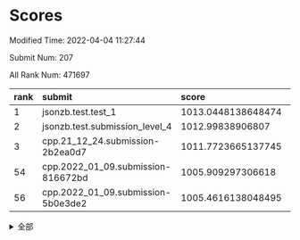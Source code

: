 # Scores

Modified Time: 2022-04-04 11:27:44

Submit Num: 207

All Rank Num: 471697

| rank |               submit               |       score        |       sigma        | pk_num |
| :--- | :--------------------------------- | :----------------- | :----------------- | :----- |
| 1    | jsonzb.test.test_1                 | 1013.0448138648474 | 0.8094573479607634 | 9115   |
| 2    | jsonzb.test.submission_level_4     | 1012.99838906807   | 0.8011843223870364 | 9117   |
| 3    | cpp.21_12_24.submission-2b2ea0d7   | 1011.7723665137745 | 0.7963431839454144 | 9116   |
| 54   | cpp.2022_01_09.submission-816672bd | 1005.909297306618  | 0.7124994956050469 | 9115   |
| 56   | cpp.2022_01_09.submission-5b0e3de2 | 1005.4616138048495 | 0.7112559580177271 | 9114   |


<details>
<summary>全部</summary>

| rank |                 submit                 |       score        |       sigma        | pk_num |
| :--- | :------------------------------------- | :----------------- | :----------------- | :----- |
| 1    | jsonzb.test.test_1                     | 1013.0448138648474 | 0.8094573479607634 | 9115   |
| 2    | jsonzb.test.submission_level_4         | 1012.99838906807   | 0.8011843223870364 | 9117   |
| 3    | cpp.21_12_24.submission-2b2ea0d7       | 1011.7723665137745 | 0.7963431839454144 | 9116   |
| 4    | gobigger.level_3.submission_level_3_21 | 1011.7461981535879 | 0.750674980973876  | 9117   |
| 5    | gobigger.level_3.submission_level_3_26 | 1011.6413386672876 | 0.8025963522610371 | 9112   |
| 6    | gobigger.level_3.submission_level_3_7  | 1011.3077530574672 | 0.7755896921639986 | 9113   |
| 7    | gobigger.level_3.submission_level_3_1  | 1011.0284865059109 | 0.7809600822353041 | 9119   |
| 8    | gobigger.level_3.submission_level_3_45 | 1010.9096644011476 | 0.7591260019954716 | 9114   |
| 9    | gobigger.level_3.submission_level_3_43 | 1010.8338164733941 | 0.7760777085498556 | 9113   |
| 10   | gobigger.level_3.submission_level_3_5  | 1010.8098283452555 | 0.7929366614739974 | 9113   |
| 11   | gobigger.level_3.submission_level_3_25 | 1010.7696958602271 | 0.7881977784402994 | 9114   |
| 12   | gobigger.level_3.submission_level_3_13 | 1010.6894998104705 | 0.7688228980731437 | 9113   |
| 13   | gobigger.level_3.submission_level_3_31 | 1010.6488361527706 | 0.7626098610595969 | 9113   |
| 14   | gobigger.level_3.submission_level_3_23 | 1010.4399645517236 | 0.7611256391818225 | 9116   |
| 15   | gobigger.level_3.submission_level_3_39 | 1010.4015353892232 | 0.7520567411810023 | 9118   |
| 16   | gobigger.level_3.submission_level_3_17 | 1010.2797512359347 | 0.7462566570838345 | 9109   |
| 17   | gobigger.level_3.submission_level_3_48 | 1010.2730452905387 | 0.7442236576027899 | 9117   |
| 18   | gobigger.level_3.submission_level_3_14 | 1010.2450921177116 | 0.7551553022124718 | 9113   |
| 19   | gobigger.level_3.submission_level_3_35 | 1010.115233899919  | 0.7364386345663079 | 9121   |
| 20   | gobigger.level_3.submission_level_3_30 | 1010.113071025474  | 0.7708626467802497 | 9117   |
| 21   | gobigger.level_3.submission_level_3_18 | 1010.0442780536872 | 0.7645495751344857 | 9113   |
| 22   | gobigger.level_3.submission_level_3_2  | 1010.0078599025466 | 0.7751968130312402 | 9121   |
| 23   | gobigger.level_3.submission_level_3_33 | 1009.971299545957  | 0.7478777266200709 | 9118   |
| 24   | gobigger.level_3.submission_level_3_12 | 1009.9712556667387 | 0.7537037970037236 | 9119   |
| 25   | gobigger.level_3.submission_level_3_49 | 1009.9389382393937 | 0.7525786013820175 | 9117   |
| 26   | gobigger.level_3.submission_level_3_38 | 1009.828066112284  | 0.7505315686506046 | 9113   |
| 27   | gobigger.level_3.submission_level_3_36 | 1009.7958419727053 | 0.7541619387232241 | 9119   |
| 28   | gobigger.level_3.submission_level_3_3  | 1009.7691368243521 | 0.7569586215475093 | 9120   |
| 29   | gobigger.level_3.submission_level_3_40 | 1009.7443696797534 | 0.7373513194569034 | 9115   |
| 30   | gobigger.level_3.submission_level_3_42 | 1009.7213930580874 | 0.7542949820149782 | 9120   |
| 31   | gobigger.level_3.submission_level_3_22 | 1009.7147205714547 | 0.7732690261350136 | 9109   |
| 32   | gobigger.level_3.submission_level_3_0  | 1009.6928213718555 | 0.7565508303980852 | 9111   |
| 33   | gobigger.level_3.submission_level_3_24 | 1009.6921962096784 | 0.7721069143861575 | 9118   |
| 34   | gobigger.level_3.submission_level_3_11 | 1009.6606990754163 | 0.776786010560534  | 9118   |
| 35   | gobigger.level_3.submission_level_3_44 | 1009.6272745665866 | 0.7542986316474366 | 9113   |
| 36   | gobigger.level_3.submission_level_3_9  | 1009.5835099855901 | 0.7565280101418852 | 9118   |
| 37   | gobigger.level_3.submission_level_3_16 | 1009.5826445968956 | 0.741418999292176  | 9120   |
| 38   | gobigger.level_3.submission_level_3_15 | 1009.5248251515452 | 0.775985935789014  | 9108   |
| 39   | gobigger.level_3.submission_level_3_32 | 1009.5064533635993 | 0.7751791610375275 | 9121   |
| 40   | gobigger.level_3.submission_level_3_47 | 1009.4741957733028 | 0.7521858156201314 | 9117   |
| 41   | gobigger.level_3.submission_level_3_4  | 1009.3386880278102 | 0.7462981336747089 | 9114   |
| 42   | gobigger.level_3.submission_level_3_27 | 1009.3067877107657 | 0.7329020650108901 | 9110   |
| 43   | gobigger.level_3.submission_level_3_6  | 1009.275443320295  | 0.7531106237664839 | 9115   |
| 44   | gobigger.level_3.submission_level_3_28 | 1009.2619909673414 | 0.7504261914401863 | 9115   |
| 45   | gobigger.level_3.submission_level_3_37 | 1009.1160339241962 | 0.7323929824261296 | 9118   |
| 46   | gobigger.level_3.submission_level_3_29 | 1009.0215372590857 | 0.7393502798588418 | 9112   |
| 47   | gobigger.level_3.submission_level_3_10 | 1008.9132988186872 | 0.7398817335029398 | 9119   |
| 48   | gobigger.level_3.submission_level_3_20 | 1008.9005843953552 | 0.7465018070226339 | 9117   |
| 49   | gobigger.level_3.submission_level_3_41 | 1008.8656358073375 | 0.7322634802926486 | 9115   |
| 50   | gobigger.level_3.submission_level_3_19 | 1008.7901361185578 | 0.7503568336931541 | 9118   |
| 51   | gobigger.level_3.submission_level_3_8  | 1008.6965203083483 | 0.7463403267576976 | 9117   |
| 52   | gobigger.level_3.submission_level_3_46 | 1008.6766364614891 | 0.7509898471941955 | 9115   |
| 53   | gobigger.level_3.submission_level_3_34 | 1008.4452530188174 | 0.7365750353968772 | 9117   |
| 54   | cpp.2022_01_09.submission-816672bd     | 1005.909297306618  | 0.7124994956050469 | 9115   |
| 55   | gobigger.level_1.submission_level_1_11 | 1005.6467449841184 | 0.7382178986350291 | 9120   |
| 56   | cpp.2022_01_09.submission-5b0e3de2     | 1005.4616138048495 | 0.7112559580177271 | 9114   |
| 57   | gobigger.level_1.submission_level_1_46 | 1005.2229632154068 | 0.7096323127423529 | 9117   |
| 58   | gobigger.level_1.submission_level_1_42 | 1004.7914639533852 | 0.7184669905897072 | 9115   |
| 59   | gobigger.level_1.submission_level_1_31 | 1004.5185493443763 | 0.7187889375112926 | 9114   |
| 60   | gobigger.level_1.submission_level_1_35 | 1004.2671479003594 | 0.7258702529391853 | 9116   |
| 61   | gobigger.level_1.submission_level_1_15 | 1004.208992532817  | 0.7090512672085251 | 9116   |
| 62   | gobigger.level_1.submission_level_1_4  | 1004.2017693651223 | 0.7168445667534856 | 9114   |
| 63   | gobigger.level_1.submission_level_1_26 | 1004.1912634882694 | 0.723284125280122  | 9119   |
| 64   | gobigger.level_1.submission_level_1_43 | 1004.169454642947  | 0.7207139847227682 | 9113   |
| 65   | gobigger.level_1.submission_level_1_22 | 1004.0255970630835 | 0.72518965055093   | 9115   |
| 66   | gobigger.level_1.submission_level_1_2  | 1004.006824491591  | 0.715805056117113  | 9115   |
| 67   | gobigger.level_1.submission_level_1_34 | 1003.9988053716842 | 0.7275596179540725 | 9115   |
| 68   | gobigger.level_1.submission_level_1_24 | 1003.9874299424704 | 0.7144678778723145 | 9113   |
| 69   | gobigger.level_1.submission_level_1_3  | 1003.9721953421483 | 0.7204721267001213 | 9110   |
| 70   | gobigger.level_1.submission_level_1_48 | 1003.9436318339897 | 0.7105572292270246 | 9118   |
| 71   | gobigger.level_1.submission_level_1_36 | 1003.8710045068982 | 0.7233888189332356 | 9114   |
| 72   | gobigger.level_1.submission_level_1_39 | 1003.7558189141726 | 0.7095471685858094 | 9115   |
| 73   | gobigger.level_1.submission_level_1_5  | 1003.7197906886985 | 0.7137552388660002 | 9115   |
| 74   | gobigger.level_1.submission_level_1_13 | 1003.6966773566111 | 0.7222641834716932 | 9112   |
| 75   | gobigger.level_1.submission_level_1_10 | 1003.5727856396406 | 0.7131317928549126 | 9109   |
| 76   | gobigger.level_1.submission_level_1_17 | 1003.5435177431964 | 0.7231835289844295 | 9116   |
| 77   | gobigger.level_1.submission_level_1_29 | 1003.5231253163312 | 0.7086946233051221 | 9113   |
| 78   | gobigger.level_1.submission_level_1_32 | 1003.4486678317505 | 0.7029401180873768 | 9114   |
| 79   | gobigger.level_1.submission_level_1_9  | 1003.3716035689614 | 0.7073200860044873 | 9113   |
| 80   | gobigger.level_1.submission_level_1_30 | 1003.288609594091  | 0.7214172178561356 | 9115   |
| 81   | gobigger.level_1.submission_level_1_19 | 1003.2867207393773 | 0.7349810323968604 | 9119   |
| 82   | gobigger.level_1.submission_level_1_44 | 1003.2116356421044 | 0.7128920169171685 | 9117   |
| 83   | gobigger.level_1.submission_level_1_33 | 1003.2023136811059 | 0.7127993200175069 | 9115   |
| 84   | gobigger.level_1.submission_level_1_12 | 1003.1667929206933 | 0.722402053113744  | 9113   |
| 85   | gobigger.level_1.submission_level_1_38 | 1003.1488756763829 | 0.7188875480027782 | 9119   |
| 86   | gobigger.level_1.submission_level_1_25 | 1003.0504444636548 | 0.6963122373382439 | 9115   |
| 87   | gobigger.level_1.submission_level_1_41 | 1002.9064893698528 | 0.7158333923013159 | 9111   |
| 88   | gobigger.level_1.submission_level_1_21 | 1002.8972892940142 | 0.713264655188874  | 9114   |
| 89   | gobigger.level_1.submission_level_1_45 | 1002.895788358169  | 0.7079004662469974 | 9116   |
| 90   | gobigger.level_1.submission_level_1_8  | 1002.8473044853351 | 0.713479395002844  | 9115   |
| 91   | gobigger.level_1.submission_level_1_27 | 1002.8434477213534 | 0.7163913088763506 | 9119   |
| 92   | gobigger.level_1.submission_level_1_47 | 1002.8283694183228 | 0.7193992718086276 | 9113   |
| 93   | gobigger.level_1.submission_level_1_20 | 1002.7379133428312 | 0.7174787559900758 | 9115   |
| 94   | gobigger.level_1.submission_level_1_37 | 1002.7237746175856 | 0.7192322401573927 | 9118   |
| 95   | gobigger.level_1.submission_level_1_1  | 1002.6864668769869 | 0.7130023301064538 | 9117   |
| 96   | gobigger.level_1.submission_level_1_0  | 1002.6171156537669 | 0.7175970511241303 | 9114   |
| 97   | gobigger.level_1.submission_level_1_7  | 1002.5151789193156 | 0.7116556002324977 | 9114   |
| 98   | gobigger.level_1.submission_level_1_49 | 1002.3225302491865 | 0.7148794165496072 | 9117   |
| 99   | gobigger.level_1.submission_level_1_23 | 1002.2993323231977 | 0.7142752350366653 | 9113   |
| 100  | gobigger.level_1.submission_level_1_40 | 1002.1416476438975 | 0.722727808234639  | 9117   |
| 101  | gobigger.level_1.submission_level_1_28 | 1002.1358822661781 | 0.7071364747877283 | 9117   |
| 102  | gobigger.level_1.submission_level_1_18 | 1002.1081337436967 | 0.7148902142055112 | 9112   |
| 103  | gobigger.level_1.submission_level_1_16 | 1002.0201675524756 | 0.7059753203805578 | 9115   |
| 104  | gobigger.level_1.submission_level_1_6  | 1001.9191884431799 | 0.7044878174759542 | 9108   |
| 105  | gobigger.level_1.submission_level_1_14 | 1001.8059208211195 | 0.7080757936920856 | 9113   |
| 106  | gobigger.random.submission_random_3    | 997.394717651707   | 0.7138368000094703 | 9112   |
| 107  | gobigger.random.submission_random_34   | 997.3304247471232  | 0.7117198974636357 | 9112   |
| 108  | gobigger.random.submission_random_5    | 997.1987702304348  | 0.7088634283342482 | 9111   |
| 109  | gobigger.random.submission_random_37   | 997.172370031665   | 0.7157201793152411 | 9117   |
| 110  | gobigger.random.submission_random_31   | 997.1378184539483  | 0.6939739419189878 | 9116   |
| 111  | gobigger.random.submission_random_1    | 996.9052844510594  | 0.71827406057009   | 9109   |
| 112  | gobigger.random.submission_random_8    | 996.7871884891607  | 0.7125481114329524 | 9115   |
| 113  | gobigger.random.submission_random_12   | 996.7851712820221  | 0.7072928596453473 | 9115   |
| 114  | gobigger.random.submission_random_49   | 996.6820730916415  | 0.7195305647829903 | 9118   |
| 115  | gobigger.random.submission_random_4    | 996.6077118663978  | 0.7160078287352769 | 9112   |
| 116  | gobigger.random.submission_random_27   | 996.5867526670675  | 0.7117357392254674 | 9116   |
| 117  | gobigger.random.submission_random_43   | 996.5432718950455  | 0.732685832584188  | 9116   |
| 118  | gobigger.random.submission_random_0    | 996.5033009847102  | 0.7171424981984768 | 9117   |
| 119  | gobigger.random.submission_random_44   | 996.4661014969887  | 0.7101437131370654 | 9115   |
| 120  | gobigger.random.submission_random_26   | 996.4561652089144  | 0.6921597331905037 | 9118   |
| 121  | gobigger.random.submission_random_38   | 996.4447882076321  | 0.7100187127312038 | 9107   |
| 122  | gobigger.random.submission_random_39   | 996.4308634927606  | 0.7098149294870801 | 9118   |
| 123  | gobigger.random.submission_random_25   | 996.3173945026946  | 0.7115602930979695 | 9112   |
| 124  | gobigger.random.submission_random_23   | 996.3026391067134  | 0.7070212593902223 | 9109   |
| 125  | gobigger.random.submission_random_22   | 996.2989164040664  | 0.7185859522360218 | 9113   |
| 126  | gobigger.random.submission_random_21   | 996.2687633741895  | 0.7177234481793913 | 9118   |
| 127  | gobigger.random.submission_random_47   | 996.1254790072013  | 0.7108635883158084 | 9112   |
| 128  | gobigger.random.submission_random_45   | 996.0548885289356  | 0.6998378657670916 | 9112   |
| 129  | gobigger.random.submission_random_14   | 996.0264374561397  | 0.706722179636211  | 9112   |
| 130  | gobigger.random.submission_random_19   | 995.9745907535622  | 0.7051969778740551 | 9117   |
| 131  | gobigger.random.submission_random_24   | 995.9351175660628  | 0.710223687454776  | 9115   |
| 132  | gobigger.random.submission_random_7    | 995.8964617499421  | 0.7123151618207602 | 9117   |
| 133  | gobigger.random.submission_random_16   | 995.8904368640028  | 0.7021529386071368 | 9109   |
| 134  | gobigger.random.submission_random_9    | 995.8165184856963  | 0.7088400254944426 | 9113   |
| 135  | gobigger.random.submission_random_30   | 995.8077606419434  | 0.7017650547073314 | 9111   |
| 136  | gobigger.random.submission_random_36   | 995.7375224702499  | 0.7151029823365957 | 9115   |
| 137  | gobigger.random.submission_random_46   | 995.7050179443919  | 0.7093831529296851 | 9116   |
| 138  | gobigger.random.submission_random_13   | 995.6971106806366  | 0.7083156956709169 | 9114   |
| 139  | gobigger.random.submission_random_28   | 995.692825518721   | 0.7164060990984464 | 9114   |
| 140  | gobigger.random.submission_random_42   | 995.6446898987998  | 0.7176075181043202 | 9113   |
| 141  | gobigger.random.submission_random_48   | 995.6294106180995  | 0.7137975985877878 | 9113   |
| 142  | gobigger.random.submission_random_35   | 995.5448229071457  | 0.7137221516328309 | 9114   |
| 143  | gobigger.random.submission_random_17   | 995.5415882751615  | 0.7043870911132318 | 9117   |
| 144  | gobigger.random.submission_random_2    | 995.5022038146258  | 0.7205914934305664 | 9116   |
| 145  | gobigger.random.submission_random_40   | 995.4801452425346  | 0.7035038832710618 | 9112   |
| 146  | gobigger.random.submission_random_33   | 995.4488312288445  | 0.7115500254776129 | 9112   |
| 147  | gobigger.random.submission_random_20   | 995.4245488360914  | 0.7073061937958494 | 9112   |
| 148  | gobigger.random.submission_random_29   | 995.3911844042943  | 0.7110951027281345 | 9117   |
| 149  | gobigger.random.submission_random_15   | 995.3449013228715  | 0.7198975535176274 | 9108   |
| 150  | gobigger.random.submission_random_10   | 995.3422228293044  | 0.7038599433279299 | 9115   |
| 151  | gobigger.random.submission_random_32   | 995.2756787491511  | 0.714199923031273  | 9118   |
| 152  | gobigger.level_2.submission_level_2_26 | 995.059404575894   | 0.7221140944827287 | 9114   |
| 153  | gobigger.random.submission_random_11   | 994.9633478713652  | 0.7109848758562436 | 9115   |
| 154  | gobigger.random.submission_random_41   | 994.8662756161339  | 0.7438850425671998 | 9116   |
| 155  | gobigger.random.submission_random_18   | 994.8573566604362  | 0.7287841253957795 | 9122   |
| 156  | gobigger.random.submission_random_6    | 994.8024081946883  | 0.7219896652084723 | 9114   |
| 157  | gobigger.level_2.submission_level_2_20 | 994.1401921338181  | 0.7344266579293138 | 9116   |
| 158  | gobigger.level_2.submission_level_2_23 | 993.8370981024218  | 0.7327831208160768 | 9118   |
| 159  | gobigger.level_2.submission_level_2_5  | 993.8334618893313  | 0.756009963822389  | 9118   |
| 160  | gobigger.level_2.submission_level_2_35 | 993.76181503506    | 0.741199328222337  | 9111   |
| 161  | gobigger.level_2.submission_level_2_32 | 993.4660355941337  | 0.7336237031999677 | 9114   |
| 162  | gobigger.level_2.submission_level_2_2  | 993.3946515044692  | 0.7429749619262294 | 9124   |
| 163  | gobigger.level_2.submission_level_2_42 | 993.3451162697679  | 0.7405935042091285 | 9119   |
| 164  | gobigger.level_2.submission_level_2_37 | 993.3411590578237  | 0.7247575286613638 | 9113   |
| 165  | gobigger.level_2.submission_level_2_33 | 993.1483149929513  | 0.7259083350187503 | 9118   |
| 166  | gobigger.level_2.submission_level_2_17 | 993.144172686171   | 0.7350093328196307 | 9115   |
| 167  | gobigger.level_2.submission_level_2_40 | 993.0719166908044  | 0.7396059760339083 | 9118   |
| 168  | gobigger.level_2.submission_level_2_25 | 993.0109162821884  | 0.7121509076283143 | 9113   |
| 169  | gobigger.level_2.submission_level_2_0  | 992.9347610678609  | 0.7325498831520015 | 9114   |
| 170  | gobigger.level_2.submission_level_2_41 | 992.8780163099578  | 0.7285933919869473 | 9111   |
| 171  | gobigger.level_2.submission_level_2_21 | 992.7234713546948  | 0.7581843548971934 | 9114   |
| 172  | gobigger.level_2.submission_level_2_8  | 992.5779104611777  | 0.7354495514986815 | 9118   |
| 173  | gobigger.level_2.submission_level_2_30 | 992.5673160742708  | 0.7540369382733638 | 9116   |
| 174  | gobigger.level_2.submission_level_2_44 | 992.5459756645588  | 0.7624716777824883 | 9119   |
| 175  | gobigger.level_2.submission_level_2_46 | 992.524113450932   | 0.7458568842131513 | 9116   |
| 176  | gobigger.level_2.submission_level_2_6  | 992.4581136435398  | 0.7534159682828331 | 9120   |
| 177  | gobigger.level_2.submission_level_2_3  | 992.3491912593173  | 0.7484231290130637 | 9114   |
| 178  | gobigger.level_2.submission_level_2_1  | 992.3233989252121  | 0.7382505868525626 | 9118   |
| 179  | gobigger.level_2.submission_level_2_45 | 992.2421335582233  | 0.7438502750862119 | 9113   |
| 180  | gobigger.level_2.submission_level_2_29 | 991.9876144664805  | 0.7489804993951463 | 9108   |
| 181  | gobigger.level_2.submission_level_2_12 | 991.974501769363   | 0.7456290716001146 | 9118   |
| 182  | gobigger.level_2.submission_level_2_19 | 991.9538238183804  | 0.7472626622361636 | 9115   |
| 183  | gobigger.level_2.submission_level_2_13 | 991.9034068582329  | 0.7440525716153149 | 9116   |
| 184  | gobigger.level_2.submission_level_2_49 | 991.8454042766764  | 0.7456995995185131 | 9112   |
| 185  | gobigger.level_2.submission_level_2_4  | 991.7978463984332  | 0.742036854405341  | 9110   |
| 186  | gobigger.level_2.submission_level_2_15 | 991.7577598642222  | 0.7547850892760988 | 9113   |
| 187  | gobigger.level_2.submission_level_2_43 | 991.7570436580451  | 0.7539510505834534 | 9115   |
| 188  | gobigger.level_2.submission_level_2_14 | 991.6116983494187  | 0.7620396386675722 | 9114   |
| 189  | gobigger.level_2.submission_level_2_22 | 991.5128185589956  | 0.7385765121240941 | 9115   |
| 190  | gobigger.level_2.submission_level_2_9  | 991.4347600893883  | 0.7444939803444505 | 9115   |
| 191  | gobigger.level_2.submission_level_2_31 | 991.3970367020632  | 0.7413419607201798 | 9119   |
| 192  | gobigger.level_2.submission_level_2_16 | 991.3156351074648  | 0.7479284212229029 | 9115   |
| 193  | gobigger.level_2.submission_level_2_47 | 991.270981963777   | 0.7390589847217032 | 9117   |
| 194  | gobigger.level_2.submission_level_2_24 | 991.2523936286733  | 0.733253362525487  | 9117   |
| 195  | gobigger.level_2.submission_level_2_39 | 991.1617781073536  | 0.7609778704337217 | 9113   |
| 196  | gobigger.level_2.submission_level_2_18 | 991.1241041077166  | 0.7483103523070201 | 9112   |
| 197  | gobigger.level_2.submission_level_2_36 | 991.0676677936217  | 0.7563089192763943 | 9114   |
| 198  | gobigger.level_2.submission_level_2_48 | 991.0621665529105  | 0.7633851992234482 | 9114   |
| 199  | gobigger.level_2.submission_level_2_10 | 990.9870623508073  | 0.7486071349302499 | 9117   |
| 200  | gobigger.level_2.submission_level_2_27 | 990.9682415657478  | 0.7701742220661936 | 9113   |
| 201  | gobigger.level_2.submission_level_2_34 | 990.8601285154807  | 0.76986427058434   | 9107   |
| 202  | gobigger.level_2.submission_level_2_38 | 990.8510552722986  | 0.7513792978488242 | 9112   |
| 203  | gobigger.level_2.submission_level_2_7  | 990.7598702578061  | 0.7450887862547578 | 9117   |
| 204  | gobigger.level_2.submission_level_2_28 | 990.2325490128394  | 0.7771252942571432 | 9113   |
| 205  | gobigger.level_2.submission_level_2_11 | 989.3443243491201  | 0.7862565597921017 | 9114   |
| 206  | gobigger.none.submission_none_1        | 978.3942758932598  | 1.2342869913869512 | 9118   |
| 207  | gobigger.none.submission_none_0        | 974.9833230834246  | 1.447295614843201  | 9116   |

</details>